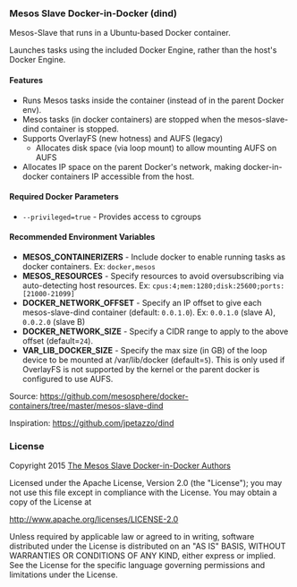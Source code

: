### Mesos Slave Docker-in-Docker (dind)

Mesos-Slave that runs in a Ubuntu-based Docker container.

Launches tasks using the included Docker Engine, rather than the host's Docker Engine.

#### Features

- Runs Mesos tasks inside the container (instead of in the parent Docker env).
- Mesos tasks (in docker containers) are stopped when the mesos-slave-dind container is stopped.
- Supports OverlayFS (new hotness) and AUFS (legacy)
  - Allocates disk space (via loop mount) to allow mounting AUFS on AUFS
- Allocates IP space on the parent Docker's network, making docker-in-docker containers IP accessible from the host.

#### Required Docker Parameters

- `--privileged=true` - Provides access to cgroups

#### Recommended Environment Variables

- **MESOS_CONTAINERIZERS** - Include docker to enable running tasks as docker containers. Ex: `docker,mesos`
- **MESOS_RESOURCES** - Specify resources to avoid oversubscribing via auto-detecting host resources. Ex: `cpus:4;mem:1280;disk:25600;ports:[21000-21099]`
- **DOCKER_NETWORK_OFFSET** - Specify an IP offset to give each mesos-slave-dind container (default: `0.0.1.0`). Ex: `0.0.1.0` (slave A), `0.0.2.0` (slave B)
- **DOCKER_NETWORK_SIZE** - Specify a CIDR range to apply to the above offset (default=`24`).
- **VAR_LIB_DOCKER_SIZE** - Specify the max size (in GB) of the loop device to be mounted at /var/lib/docker (default=`5`). This is only used if OverlayFS is not supported by the kernel or the parent docker is configured to use AUFS.

Source: <https://github.com/mesosphere/docker-containers/tree/master/mesos-slave-dind>

Inspiration: <https://github.com/jpetazzo/dind>

### License

Copyright 2015 [The Mesos Slave Docker-in-Docker Authors](./AUTHORS.md)

Licensed under the Apache License, Version 2.0 (the "License");
you may not use this file except in compliance with the License.
You may obtain a copy of the License at

http://www.apache.org/licenses/LICENSE-2.0

Unless required by applicable law or agreed to in writing, software
distributed under the License is distributed on an "AS IS" BASIS,
WITHOUT WARRANTIES OR CONDITIONS OF ANY KIND, either express or implied.
See the License for the specific language governing permissions and
limitations under the License.
